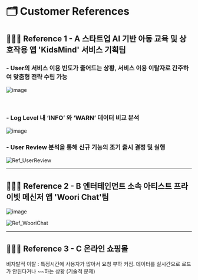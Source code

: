 
# 🗂 Customer References

## 🕵🏻‍♂️ Reference 1 - A 스타트업 AI 기반 아동 교육 및 상호작용 앱 'KidsMind' 서비스 기획팀<br> 

### - User의 서비스 이용 빈도가 줄어드는 상황, 서비스 이용 이탈자로 간주하여 맞춤형 전략 수립 가능<br>

![image](https://github.com/user-attachments/assets/ce3b5fc1-f8be-4a0b-b58e-3b89ba411bc0)

<br>

### - Log Level 내 ‘INFO’ 와 ‘WARN’ 데이터 비교 분석

![image](https://github.com/user-attachments/assets/51edfacc-8627-44fc-aa37-4fcd8142e651)


### - User Review 분석을 통해 신규 기능의 조기 출시 결정 및 실행
![Ref_UserReview](https://github.com/user-attachments/assets/195ad9a4-30d2-4af8-ac6f-b6f8f16710a6)


---


## 🕵🏻‍♂️ Reference 2 - B 엔터테인먼트 소속 아티스트 프라이빗 메신저 앱 'Woori Chat'팀<br>

![image](https://github.com/user-attachments/assets/692cae81-f441-4709-9fc0-4e469047c154)

![Ref_WooriChat](https://github.com/user-attachments/assets/7a289a1d-472e-4144-8196-da6ada6e5170)


---


## 🕵🏻‍♂️ Reference 3 - C 온라인 쇼핑몰 

비자발적 이탈 : 특정시간에 사용자가 많아서 요청 부하 커짐. 데이터를 실시간으로 로드가 안된다거나 ~~하는 상황 (기술적 문제)


